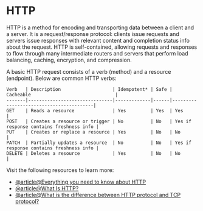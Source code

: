 # HTTP

HTTP is a method for encoding and transporting data between a client and a server. It is a request/response protocol: clients issue requests and servers issue responses with relevant content and completion status info about the request. HTTP is self-contained, allowing requests and responses to flow through many intermediate routers and servers that perform load balancing, caching, encryption, and compression.

A basic HTTP request consists of a verb (method) and a resource (endpoint). Below are common HTTP verbs:

    Verb   | Description                   | Idempotent* | Safe | Cacheable                               |
    -------|-------------------------------|-------------|------|-----------------------------------------|
    GET    | Reads a resource              | Yes         | Yes  | Yes                                     |
    POST   | Creates a resource or trigger | No          | No   | Yes if response contains freshness info |
    PUT    | Creates or replace a resource | Yes         | No   | No                                      |
    PATCH  | Partially updates a resource  | No          | No   | Yes if response contains freshness info |
    DELETE | Deletes a resource            | Yes         | No   | No                                      |

Visit the following resources to learn more:

- [@article@Everything you need to know about HTTP](https://cs.fyi/guide/http-in-depth)
- [@article@What Is HTTP?](https://www.nginx.com/resources/glossary/http/)
- [@article@What is the difference between HTTP protocol and TCP protocol?](https://www.quora.com/What-is-the-difference-between-HTTP-protocol-and-TCP-protocol)